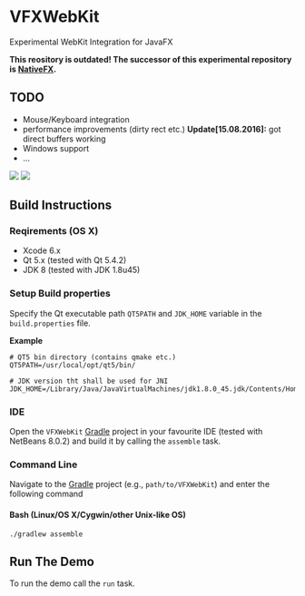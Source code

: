 # VFXWebKit
Experimental WebKit Integration for JavaFX

**This reository is outdated! The successor of this experimental repository is [NativeFX](https://github.com/miho/NativeFX).**

## TODO
- Mouse/Keyboard integration
- performance improvements (dirty rect etc.) **Update[15.08.2016]:** got direct buffers working   
- Windows support
- ...

![](/resources/img/screenshot-02.png)
![](/resources/img/screenshot-01.png)

## Build Instructions

### Reqirements (OS X)
- Xcode 6.x
- Qt 5.x (tested with Qt 5.4.2)
- JDK 8 (tested with JDK 1.8u45)

### Setup Build properties

Specify the Qt executable path `QT5PATH` and `JDK_HOME` variable in the `build.properties` file.

**Example**

    # QT5 bin directory (contains qmake etc.)
    QT5PATH=/usr/local/opt/qt5/bin/
    
    # JDK version tht shall be used for JNI
    JDK_HOME=/Library/Java/JavaVirtualMachines/jdk1.8.0_45.jdk/Contents/Home/

### IDE

Open the `VFXWebKit` [Gradle](http://www.gradle.org/) project in your favourite IDE (tested with NetBeans 8.0.2) and build it
by calling the `assemble` task.

### Command Line

Navigate to the [Gradle](http://www.gradle.org/) project (e.g., `path/to/VFXWebKit`) and enter the following command

#### Bash (Linux/OS X/Cygwin/other Unix-like OS)

    ./gradlew assemble
    
## Run The Demo

To run the demo call the `run` task.
